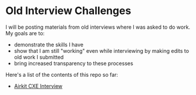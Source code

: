 # Old Interview Challenges
I will be posting materials from old interviews where I was asked to do work. My goals are to:

* demonstrate the skills I have
* show that I am still "working" even while interviewing by making edits to old work I submitted
* bring increased transparency to these processes

Here's a list of the contents of this repo so far:

* [Airkit CXE Interview](https://github.com/traintestbritt/2020_interview_challenges/blob/master/airkit_cxe_interview/README.md)
